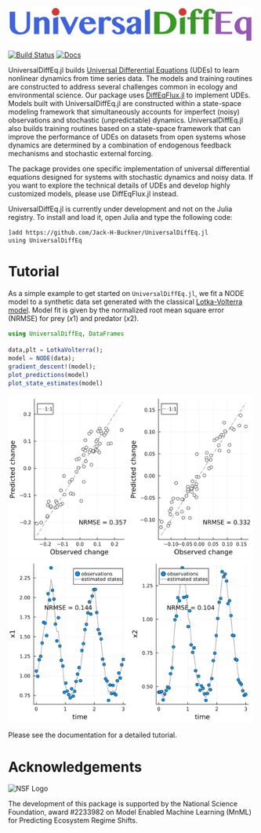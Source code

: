 <img alt="Package logo" width = "500px" src="README images/Package_logo.png" />

[![Build Status](https://github.com/jarroyoe/UniversalDiffEq.jl/actions/workflows/CI.yml/badge.svg?branch=main)](https://github.com/jarroyoe/UniversalDiffEq.jl/actions/workflows/CI.yml?query=branch%3Amain)
[![Docs](https://img.shields.io/badge/docs-dev-blue)](https://jack-h-buckner.github.io/UniversalDiffEq.jl/dev/)

UniversalDiffEq.jl builds [Universal Differential Equations](https://arxiv.org/abs/2001.04385) (UDEs) to learn nonlinear dynamics from time series data. The models and training routines are constructed to address several challenges common in ecology and environmental science. Our package uses [DiffEqFlux.jl](https://github.com/SciML/DiffEqFlux.jl) to implement UDEs. Models built with UniversalDiffEq.jl are constructed within a state-space modeling framework that simultaneously accounts for imperfect (noisy) observations and stochastic (unpredictable) dynamics. UniversalDiffEq.jl also builds training routines based on a state-space framework that can improve the performance of UDEs on datasets from open systems whose dynamics are determined by a combination of endogenous feedback mechanisms and stochastic external forcing.

The package provides one specific implementation of universal differential equations designed for systems with stochastic dynamics and noisy data. If you want to explore the technical details of UDEs and develop highly customized models, please use DiffEqFlux.jl instead.

UniversalDiffEq.jl is currently under development and not on the Julia registry. To install and load it, open Julia and type the following code:

```
]add https://github.com/Jack-H-Buckner/UniversalDiffEq.jl
using UniversalDiffEq
```

# Tutorial
As a simple example to get started on `UniversalDiffEq.jl`, we fit a NODE model to a synthetic data set generated with the classical [Lotka-Volterra model](https://en.wikipedia.org/wiki/Lotka%E2%80%93Volterra_equations). Model fit is given by the normalized root mean square error (NRMSE) for prey ($x1$) and predator ($x2$).

```julia
using UniversalDiffEq, DataFrames

data,plt = LotkaVolterra();
model = NODE(data);
gradient_descent!(model);
plot_predictions(model)
plot_state_estimates(model)
```

<img alt="Lotka-Volterra Predictions" width = "500px" src="README images/lotkaVolterra_example_predictions.png" />

<img alt="Lotka-Volterra States" width = "500px" src="README images/lotkaVolterra_example_states.png" />

Please see the documentation for a detailed tutorial.

# Acknowledgements
<img alt="NSF Logo" width="200px" src="README images/NSF_logo.png" />

The development of this package is supported by the National Science Foundation, award \#2233982 on Model Enabled Machine Learning (MnML) for Predicting Ecosystem Regime Shifts.
